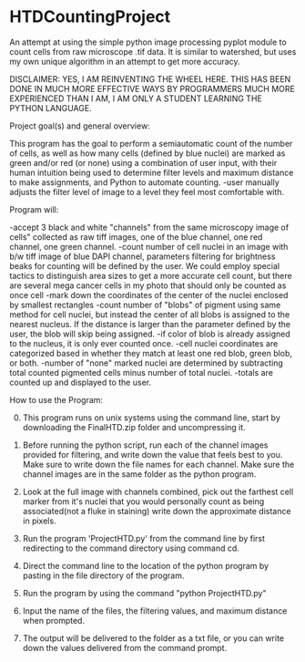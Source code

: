 # HTDCountingProject
An attempt at using the simple python image processing pyplot module to count cells from raw microscope .tif data. It is similar to watershed, but uses my own unique algorithm in an attempt to get more accuracy.

DISCLAIMER: YES, I AM REINVENTING THE WHEEL HERE. THIS HAS BEEN DONE IN MUCH MORE EFFECTIVE WAYS BY PROGRAMMERS MUCH MORE EXPERIENCED THAN I AM, I AM ONLY A STUDENT LEARNING THE PYTHON LANGUAGE.

Project goal(s) and general overview: 

This program has the goal to perform a semiautomatic count of the number of cells, as well as how many cells (defined by blue nuclei) are marked as green and/or red (or none) using a combination of user input, with their human intuition being used to determine filter levels and maximum distance to make assignments, and Python to automate counting. -user manually adjusts the filter level of image to a level they feel most comfortable with.

Program will: 

-accept 3 black and white "channels" from the same microscopy image of cells" collected as raw tiff images, one of the blue channel, one red channel, one green channel. 
-count number of cell nuclei in an image with b/w tiff image of blue DAPI channel, parameters filtering for brightness beaks for counting will be defined by the user. We could employ special tactics to distinguish area sizes to get a more accurate cell count, but there are several mega cancer cells in my photo that should only be counted as once cell 
-mark down the coordinates of the center of the nuclei enclosed by smallest rectangles 
-count number of "blobs" of pigment using same method for cell nuclei, but instead the center of all blobs is assigned to the nearest nucleus. If the distance is larger than the parameter defined by the user, the blob will skip being assigned. 
-if color of blob is already assigned to the nucleus, it is only ever counted once. 
-cell nuclei coordinates are categorized based in whether they match at least one red blob, green blob, or both. 
-number of "none" marked nuclei are determined by subtracting total counted pigmented cells minus number of total nuclei. 
-totals are counted up and displayed to the user.

How to use the Program: 

0. This program runs on unix systems using the command line, start by downloading the FinalHTD.zip folder and uncompressing it.

1. Before running the python script, run each of the channel images provided for filtering, and write down the value that feels best to you. Make sure to write down the file names for each channel. Make sure the channel images are in the same folder as the python program. 

2. Look at the full image with channels combined, pick out the farthest cell marker from it's nuclei that you would personally count as being associated(not a fluke in staining) write down the approximate distance in pixels. 

3. Run the program 'ProjectHTD.py' from the command line by first redirecting to the command directory using command cd. 

4. Direct the command line to the location of the python program by pasting in the file directory of the program. 

5. Run the program by using the command "python ProjectHTD.py" 

6. Input the name of the files, the filtering values, and maximum distance when prompted. 

7. The output will be delivered to the folder as a txt file, or you can write down the values delivered from the command prompt.
